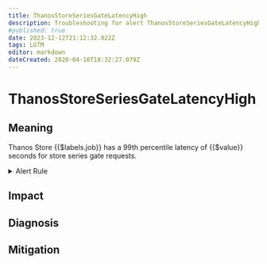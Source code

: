 ```yaml
---
title: ThanosStoreSeriesGateLatencyHigh
description: Troubleshooting for alert ThanosStoreSeriesGateLatencyHigh
#published: true
date: 2023-12-12T21:12:32.022Z
tags: LGTM
editor: markdown
dateCreated: 2020-04-10T18:32:27.079Z
---
```


# ThanosStoreSeriesGateLatencyHigh

## Meaning
[//]: # "Short paragraph that explains what the alert means"
Thanos Store {{$labels.job}} has a 99th percentile latency of {{$value}} seconds for store series gate requests.

<details>
  <summary>Alert Rule</summary>

  ```yaml
alert: ThanosStoreSeriesGateLatencyHigh
expr: (histogram_quantile(0.99, sum by (job, le) (rate(thanos_bucket_store_series_gate_duration_seconds_bucket{job=~".*thanos-store.*"}[5m]))) > 2 and sum by (job) (rate(thanos_bucket_store_series_gate_duration_seconds_count{job=~".*thanos-store.*"}[5m])) > 0)
for: 10m
labels:
    severity: warning
annotations:
    summary: Thanos Store Series Gate Latency High (instance {{ $labels.instance }})
    description: |-
        Thanos Store {{$labels.job}} has a 99th percentile latency of {{$value}} seconds for store series gate requests.
          VALUE = {{ $value }}
          LABELS = {{ $labels }}
    runbook: https://github.com/srerun/prometheus-alerts/content/runbooks/ThanosStoreSeriesGateLatencyHigh

  ```
</details>


## Impact
[//]: # "What could / will happen if the alert is not addressed"



## Diagnosis
[//]: # "Steps to take to identify the cause of the problem"



## Mitigation
[//]: # "The steps necessary to resolve the alert"
